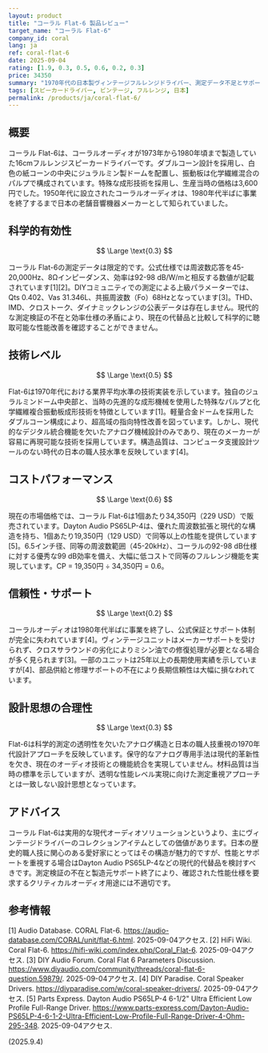 ```yaml
---
layout: product
title: "コーラル Flat-6 製品レビュー"
target_name: "コーラル Flat-6"
company_id: coral
lang: ja
ref: coral-flat-6
date: 2025-09-04
rating: [1.9, 0.3, 0.5, 0.6, 0.2, 0.3]
price: 34350
summary: "1970年代の日本製ヴィンテージフルレンジドライバー、測定データ不足とサポート終了の課題あり"
tags: [スピーカードライバー, ビンテージ, フルレンジ, 日本]
permalink: /products/ja/coral-flat-6/
---
```

## 概要

コーラル Flat-6は、コーラルオーディオが1973年から1980年頃まで製造していた16cmフルレンジスピーカードライバーです。ダブルコーン設計を採用し、白色の紙コーンの中央にジュラルミン製ドームを配置し、振動板は化学繊維混合のパルプで構成されています。特殊な成形技術を採用し、生産当時の価格は3,600円でした。1950年代に設立されたコーラルオーディオは、1980年代半ばに事業を終了するまで日本の老舗音響機器メーカーとして知られていました。

## 科学的有効性

$$ \Large \text{0.3} $$

コーラル Flat-6の測定データは限定的です。公式仕様では周波数応答を45-20,000Hz、8Ωインピーダンス、効率は92-98 dB/W/mと相反する数値が記載されています[1][2]。DIYコミュニティでの測定による上級パラメーターでは、Qts 0.402、Vas 31.346L、共振周波数（Fo）68Hzとなっています[3]。THD、IMD、クロストーク、ダイナミックレンジの公表データは存在しません。現代的な測定検証の不在と効率仕様の矛盾により、現在の代替品と比較して科学的に聴取可能な性能改善を確認することができません。

## 技術レベル

$$ \Large \text{0.5} $$

Flat-6は1970年代における業界平均水準の技術実装を示しています。独自のジュラルミンドーム中央部と、当時の先進的な成形機械を使用した特殊なパルプと化学繊維複合振動板成形技術を特徴としています[1]。軽量合金ドームを採用したダブルコーン構成により、超高域の指向特性改善を図っています。しかし、現代的なデジタル統合機能を欠いたアナログ機械設計のみであり、現在のメーカーが容易に再現可能な技術を採用しています。構造品質は、コンピュータ支援設計ツールのない時代の日本の職人技水準を反映しています[4]。

## コストパフォーマンス

$$ \Large \text{0.6} $$

現在の市場価格では、コーラル Flat-6は1個あたり34,350円（229 USD）で販売されています。Dayton Audio PS65LP-4は、優れた周波数拡張と現代的な構造を持ち、1個あたり19,350円（129 USD）で同等以上の性能を提供しています[5]。6.5インチ径、同等の周波数範囲（45-20kHz）、コーラルの92-98 dB仕様に対する優秀な99 dB効率を備え、大幅に低コストで同等のフルレンジ機能を実現しています。CP = 19,350円 ÷ 34,350円 = 0.6。

## 信頼性・サポート

$$ \Large \text{0.2} $$

コーラルオーディオは1980年代半ばに事業を終了し、公式保証とサポート体制が完全に失われています[4]。ヴィンテージユニットはメーカーサポートを受けられず、クロスサラウンドの劣化によりミシン油での修復処理が必要となる場合が多く見られます[3]。一部のユニットは25年以上の長期使用実績を示していますが[4]、部品供給と修理サポートの不在により長期信頼性は大幅に損なわれています。

## 設計思想の合理性

$$ \Large \text{0.3} $$

Flat-6は科学的測定の透明性を欠いたアナログ構造と日本の職人技重視の1970年代設計アプローチを反映しています。保守的なアナログ専用手法は現代的革新性を欠き、現在のオーディオ技術との機能統合を実現していません。材料品質は当時の標準を示していますが、透明な性能レベル実現に向けた測定重視アプローチとは一致しない設計思想となっています。

## アドバイス

コーラル Flat-6は実用的な現代オーディオソリューションというより、主にヴィンテージドライバーのコレクションアイテムとしての価値があります。日本の歴史的職人技に関心のある愛好家にとってはその構造が魅力的ですが、性能とサポートを重視する場合はDayton Audio PS65LP-4などの現代的代替品を検討すべきです。測定検証の不在と製造元サポート終了により、確認された性能仕様を要求するクリティカルオーディオ用途には不適切です。

## 参考情報

[1] Audio Database. CORAL Flat-6. https://audio-database.com/CORAL/unit/flat-6.html. 2025-09-04アクセス.
[2] HiFi Wiki. Coral Flat-6. https://hifi-wiki.com/index.php/Coral_Flat-6. 2025-09-04アクセス.
[3] DIY Audio Forum. Coral Flat 6 Parameters Discussion. https://www.diyaudio.com/community/threads/coral-flat-6-question.59879/. 2025-09-04アクセス.
[4] DIY Paradise. Coral Speaker Drivers. https://diyparadise.com/w/coral-speaker-drivers/. 2025-09-04アクセス.
[5] Parts Express. Dayton Audio PS65LP-4 6-1/2" Ultra Efficient Low Profile Full-Range Driver. https://www.parts-express.com/Dayton-Audio-PS65LP-4-6-1-2-Ultra-Efficient-Low-Profile-Full-Range-Driver-4-Ohm-295-348. 2025-09-04アクセス.

(2025.9.4)